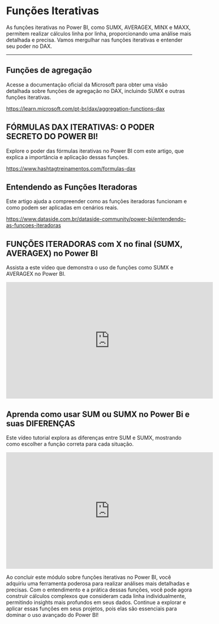 # Funções Iterativas

As funções iterativas no Power BI, como SUMX, AVERAGEX, MINX e MAXX, permitem realizar cálculos linha por linha, proporcionando uma análise mais detalhada e precisa. Vamos mergulhar nas funções iterativas e entender seu poder no DAX.

---

## Funções de agregação

Acesse a documentação oficial da Microsoft para obter uma visão detalhada sobre funções de agregação no DAX, incluindo SUMX e outras funções iterativas.

https://learn.microsoft.com/pt-br/dax/aggregation-functions-dax
 
## FÓRMULAS DAX ITERATIVAS: O PODER SECRETO DO POWER BI!

Explore o poder das fórmulas iterativas no Power BI com este artigo, que explica a importância e aplicação dessas funções.

https://www.hashtagtreinamentos.com/formulas-dax
 
## Entendendo as Funções Iteradoras

Este artigo ajuda a compreender como as funções iteradoras funcionam e como podem ser aplicadas em cenários reais.

https://www.dataside.com.br/dataside-community/power-bi/entendendo-as-funcoes-iteradoras

## FUNÇÕES ITERADORAS com X no final (SUMX, AVERAGEX) no Power BI

Assista a este vídeo que demonstra o uso de funções como SUMX e AVERAGEX no Power BI.

<iframe width="560" height="315" src="https://www.youtube.com/embed/eGmWesFC5-k?si=uJ3dkgV9zdaT-fQv" title="YouTube video player" frameborder="0" allow="accelerometer; autoplay; clipboard-write; encrypted-media; gyroscope; picture-in-picture; web-share" referrerpolicy="strict-origin-when-cross-origin" allowfullscreen></iframe>
 
## Aprenda como usar SUM ou SUMX no Power Bi e suas DIFERENÇAS

Este vídeo tutorial explora as diferenças entre SUM e SUMX, mostrando como escolher a função correta para cada situação.

<iframe width="560" height="315" src="https://www.youtube.com/embed/LdCHGKamolI?si=tQBPl7f0rvD8tZRZ" title="YouTube video player" frameborder="0" allow="accelerometer; autoplay; clipboard-write; encrypted-media; gyroscope; picture-in-picture; web-share" referrerpolicy="strict-origin-when-cross-origin" allowfullscreen></iframe>

Ao concluir este módulo sobre funções iterativas no Power BI, você adquiriu uma ferramenta poderosa para realizar análises mais detalhadas e precisas. Com o entendimento e a prática dessas funções, você pode agora construir cálculos complexos que consideram cada linha individualmente, permitindo insights mais profundos em seus dados. Continue a explorar e aplicar essas funções em seus projetos, pois elas são essenciais para dominar o uso avançado do Power BI!